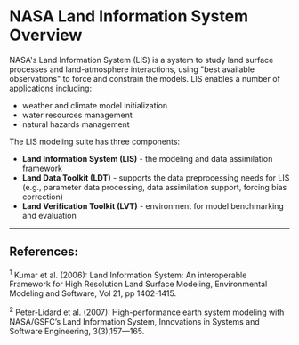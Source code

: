 # NASA Land Information System Overview

NASA's Land Information System (LIS) is a system to study land surface processes and land-atmosphere interactions, using "best available observations" to force and constrain the models. LIS enables a number of applications including:

* weather and climate model initialization
* water resources management
* natural hazards management

The LIS modeling suite has three components:
* **Land Information System (LIS)** - the modeling and data assimilation framework
* **Land Data Toolkit (LDT)** - supports the data preprocessing needs for LIS (e.g., parameter data processing, data assimilation support, forcing bias correction)
* **Land Verification Toolkit (LVT)** - environment for model benchmarking and evaluation

<!-- insert image of LIS components (slide 5 from LIS intro) -->


-----

## References:
<!-- add links -->
<sup>1</sup> Kumar et al. (2006): Land Information System: An interoperable Framework for High Resolution Land Surface Modeling, Environmental Modeling and Software, Vol 21, pp 1402-1415.

<sup>2</sup> Peter-Lidard et al. (2007): High-performance earth system modeling with NASA/GSFC’s Land Information System, Innovations in Systems and Software Engineering, 3(3),157—165.
